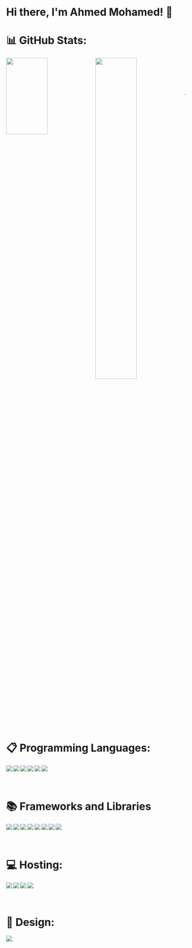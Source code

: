 # Hi there, I'm Ahmed Mohamed! 👋

# 📊 GitHub Stats:
<img align="left" width="47%" height="205" src="https://github-readme-stats.vercel.app/api/top-langs/?username=Ahmed-mohamed11&theme=default&hide_border=false&include_all_commits=false&count_private=false&layout=compact"/>
<img align="left" width="47%" src="https://github-readme-stats.vercel.app/api?username=Ahmed-mohamed11&theme=default&hide_border=false&include_all_commits=false&count_private=false"/>

<br/>
<br/>
<br/>
<br/>
<br/>
.

# 📋 Programming Languages:
<img align="left" src="https://img.shields.io/badge/c++-%2300599C.svg?style=for-the-badge&logo=c%2B%2B&logoColor=white"/>
<img align="left" src="https://img.shields.io/badge/java-%23ED8B00.svg?style=for-the-badge&logo=openjdk&logoColor=white"/>
<img align="left" src="https://img.shields.io/badge/html5-%23E34F26.svg?style=for-the-badge&logo=html5&logoColor=white"/>
<img align="left" src="https://img.shields.io/badge/css3-%231572B6.svg?style=for-the-badge&logo=css3&logoColor=white"/>
<img align="left" src="https://img.shields.io/badge/javascript-%23323330.svg?style=for-the-badge&logo=javascript&logoColor=%23F7DF1E"/>
<img align="left" src="https://img.shields.io/badge/typescript-%23007ACC.svg?style=for-the-badge&logo=typescript&logoColor=white"/>

<br/>
<br/>
<br/>

# 📚 Frameworks and Libraries
<img align="left" src="https://img.shields.io/badge/react-%2320232a.svg?style=for-the-badge&logo=react&logoColor=%2361DAFB"/>
<img align="left" src="https://img.shields.io/badge/vite-%23646CFF.svg?style=for-the-badge&logo=vite&logoColor=white"/>
<img align="left" src="https://img.shields.io/badge/strapi-%232E7EEA.svg?style=for-the-badge&logo=strapi&logoColor=white"/>
<img align="left" src="https://img.shields.io/badge/MUI-%230081CB.svg?style=for-the-badge&logo=mui&logoColor=white"/>
<img align="left" src="https://img.shields.io/badge/Next-black?style=for-the-badge&logo=next.js&logoColor=white"/>
<img align="left" src="https://img.shields.io/badge/SASS-hotpink.svg?style=for-the-badge&logo=SASS&logoColor=white"/>
<img align="left" src="https://img.shields.io/badge/bootstrap-%238511FA.svg?style=for-the-badge&logo=bootstrap&logoColor=white"/>
<img align="left" src="https://img.shields.io/badge/jquery-%230769AD.svg?style=for-the-badge&logo=jquery&logoColor=white"/>

<br/>
<br/>
<br/>

# 💻 Hosting:
<img align="left" src="https://img.shields.io/badge/AWS-%23FF9900.svg?style=for-the-badge&logo=amazon-aws&logoColor=white"/>
<img align="left" src="https://img.shields.io/badge/vercel-%23000000.svg?style=for-the-badge&logo=vercel&logoColor=white"/>
<img align="left" src="https://img.shields.io/badge/netlify-%23000000.svg?style=for-the-badge&logo=netlify&logoColor=#00C7B7"/>
<img align="left" src="https://img.shields.io/badge/Render-%46E3B7.svg?style=for-the-badge&logo=render&logoColor=white"/>

<br/>
<br/>
<br/>

# 🎨 Design:
<img align="left" src="https://img.shields.io/badge/Canva-%2300C4CC.svg?style=for-the-badge&logo=Canva&logoColor=white"/>

<!--
**Ahmed-mohamed11/Ahmed-mohamed11** is a ✨ _special_ ✨ repository because its `README.md` (this file) appears on your GitHub profile.

Here are some ideas to get you started:

- 🔭 I’m currently working on ...
- 🌱 I’m currently learning ...
- 👯 I’m looking to collaborate on ...
- 🤔 I’m looking for help with ...
- 💬 Ask me about ...
- 📫 How to reach me: ...
- 😄 Pronouns: ...
- ⚡ Fun fact: ...
-->
